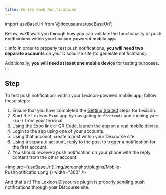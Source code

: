 ```yaml
---
title: Verify Push Notifications
---
```


import useBaseUrl from '@docusaurus/useBaseUrl';

<head>
    <link rel="preload" as="image" href={useBaseUrl('/img/screenshot/plugins/Mobile-PushNotification.png')}/>
</head>

Below, we'll walk you through how you can validate the functionality of push notifications within your Lexicon-powered mobile app.

:::info
In order to properly test push notifications, **you will need two separate accounts** on your Discourse site (to generate notifications).

Additionally, **you will need at least one mobile device** for testing purposes.
:::

## Step

To test push notifications within your Lexicon-powered mobile app, follow these steps:

1. Ensure that you have completed the [Getting Started](../../quick-start) steps for Lexicon.
1. Start the Lexicon Expo app by navigating to `frontend/` and running `yarn start` from your terminal.
1. Using the Expo link or QR Code, launch the app on a real mobile device.
1. Login to the app using one of your accounts.
1. Using that account, create a post within your Discourse site
1. Using a separate account, reply to the post to trigger a notification for the first account.
1. You should receive a push notification on your phone with the reply content from the other account.

<img src={useBaseUrl('/img/screenshot/plugins/Mobile-PushNotification.png')} width="360" />

And that's it! The Lexicon Discourse plugin is properly sending push notifications through your Discourse site.
